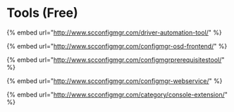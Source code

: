 # Tools \(Free\)

{% embed url="http://www.scconfigmgr.com/driver-automation-tool/" %}

{% embed url="http://www.scconfigmgr.com/configmgr-osd-frontend/" %}

{% embed url="http://www.scconfigmgr.com/configmgrprerequisitestool/" %}

{% embed url="http://www.scconfigmgr.com/configmgr-webservice/" %}

{% embed url="http://www.scconfigmgr.com/category/console-extension/" %}

